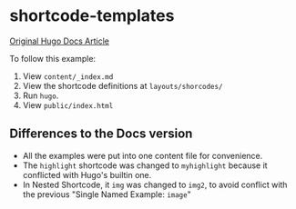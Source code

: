 # shortcode-templates

[Original Hugo Docs Article](https://gohugo.io/templates/shortcode-templates/)

To follow this example:
1. View `content/_index.md`
2. View the shortcode definitions at `layouts/shorcodes/`
3. Run `hugo`.
4. View `public/index.html`

## Differences to the Docs version

* All the examples were put into one content file for convenience. 
* The `highlight` shortcode was changed to `myhighlight` because it conflicted with Hugo's builtin one. 
* In Nested Shortcode, it `img` was changed to `img2`, to avoid conflict with the previous "Single Named Example: `image`"